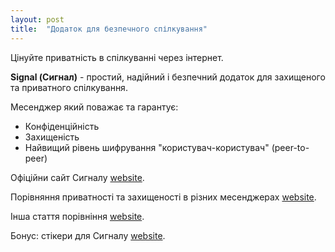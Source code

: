 ```yaml
---
layout: post
title:  "Додаток для безпечного спілкування"
---
```


Цінуйте приватність в спілкуванні через інтернет.

**Signal (Сигнал)** - простий, надійний і безпечний додаток для захищеного та приватного спілкування.

Месенджер який поважає та гарантує:
- Конфіденційність
- Захищеність
- Найвищий рівень шифрування "користувач-користувач" (peer-to-peer)

Офіційни сайт Сигналу [website](https://signal.org/uk/).

Порівняння приватності та захищеності в різних месенджерах [website](https://www.securemessagingapps.com/).

Інша стаття порівніння [website](https://nordvpn.com/blog/most-secure-messaging-app/).

Бонус: стікери для Сигналу [website](https://signalstickers.com/).

